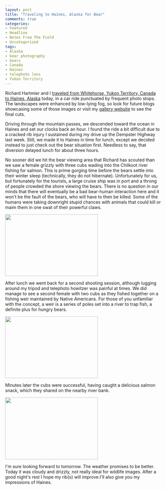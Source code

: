 ```yaml
---
layout: post
title: "Traveling to Haines, Alaska for Bear"
comments: true
categories:
- Featured
- Headline
- Notes From The Field
- Uncategorized
tags:
- Alaska
- bear photography
- bears
- Canada
- Haines
- telephoto lens
- Yukon Territory
---
```

Richard Hartmier and I <a href="http://share.findmespot.com/shared/faces/viewspots.jsp?glId=0kZSlrkmUT5roDXDQ9VAGrsoTydOkgGEl">traveled from Whitehorse, Yukon Territory, Canada to Haines, Alaska</a> today, in a car ride punctuated by frequent photo stops. The landscapes were enhanced by low-lying fog, so look for future blogs showcasing some of those images or visit my <a href="http://www.lesterpickerphoto.com">gallery website</a> to see the final cuts.

Driving through the mountain passes, we descended toward the ocean in Haines and set our clocks back an hour. I found the ride a bit difficult due to a cracked rib injury I sustained during my drive up the Dempster Highway last week. Still, we made it to Haines in time for lunch, except we decided instead to just check out the bear situation first. Needless to say, that diversion delayed lunch for about three hours.

No sooner did we hit the bear viewing area that Richard has scouted than we saw a female grizzly with three cubs wading into the Chilkoot river fishing for salmon. This is prime gorging time before the bears settle into their winter sleep (technically, they do not hibernate). Unfortunately for us, but fortunately for the tourists, a large cruise ship was in port and a throng of people crowded the shore viewing the bears. There is no question in our minds that there will eventually be a bad bear-human interaction here and it won't be the fault of the bears, who will have to then be killed. Some of the humans were taking downright stupid chances with animals that could kill or maim them in one swat of their powerful claws.

<a href="http://blog.lesterpickerphoto.com/wp-content/uploads/2011/08/LAP_4877.jpg"><img class="size-medium wp-image-1469" title="LAP_4877" src="http://blog.lesterpickerphoto.com/wp-content/uploads/2011/08/LAP_4877-300x199.jpg" alt="" width="300" height="199"></a>

After lunch we went back for a second shooting session, although lugging around my tripod and telephoto howitzer was painful at times. We did manage to see a second female with two cubs as they fished together on a fishing weir maintained by Native Americans. For those of you unfamiliar with the concept, a weir is a series of poles set into a river to trap fish, a definite plus for hungry bears.

<a href="http://blog.lesterpickerphoto.com/wp-content/uploads/2011/08/LAP_4837.jpg"><img class="size-medium wp-image-1470" title="LAP_4837" src="http://blog.lesterpickerphoto.com/wp-content/uploads/2011/08/LAP_4837-300x199.jpg" alt="" width="300" height="199"></a>

Minutes later the cubs were successful, having caught a delicious salmon snack, which they shared on the nearby river bank.

<a href="http://blog.lesterpickerphoto.com/wp-content/uploads/2011/08/LAP_4853.jpg"><img class="size-medium wp-image-1471" title="LAP_4853" src="http://blog.lesterpickerphoto.com/wp-content/uploads/2011/08/LAP_4853-300x200.jpg" alt="" width="300" height="200"></a>

I'm sure looking forward to tomorrow. The weather promises to be better. Today it was cloudy and drizzly, not really ideal for wildlife images. After a good night's rest I hope my rib(s) will improve.I'll also give you my impressions of Haines.